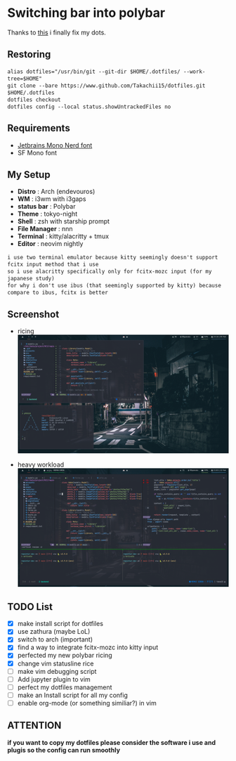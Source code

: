 # Switching bar into polybar

Thanks to [this](https://harfangk.github.io/2016/09/18/manage-dotfiles-with-a-git-bare-repository.html) i finally fix my dots.

## Restoring
```  
alias dotfiles="/usr/bin/git --git-dir $HOME/.dotfiles/ --work-tree=$HOME"  
git clone --bare https://www.github.com/Takachii15/dotfiles.git $HOME/.dotfiles  
dotfiles checkout  
dotfiles config --local status.showUntrackedFiles no
```

## Requirements
* [Jetbrains Mono Nerd font](https://github.com/ryanoasis/nerd-fonts/releases/download/v2.1.0/JetBrainsMono.zip)
* SF Mono font

## My Setup
* **Distro** : Arch (endevouros)
* **WM** : i3wm with i3gaps
* **status bar** : Polybar 
* **Theme** : tokyo-night
* **Shell** : zsh with starship prompt
* **File Manager** : nnn
* **Terminal** : kitty/alacritty + tmux 
* **Editor** : neovim nightly 

``````
i use two terminal emulator because kitty seemingly doesn't support fcitx input method that i use
so i use alacritty specifically only for fcitx-mozc input (for my japanese study) 
for why i don't use ibus (that seemingly supported by kitty) because compare to ibus, fcitx is better
``````

## Screenshot
* ricing
![Screenshot](./assets/screenshot-ricing.png)

* heavy workload
![Screenshot](./assets/screenshot-workload.png)


## TODO List
- [x] make install script for dotfiles
- [x] use zathura (maybe LoL)
- [x] switch to arch (important)
- [x] find a way to integrate fcitx-mozc into kitty input
- [x] perfected my new polybar ricing
- [x] change vim statusline rice
- [ ] make vim debugging script 
- [ ] Add jupyter plugin to vim
- [ ] perfect my dotfiles management
- [ ] make an Install script for all my config
- [ ] enable org-mode (or something similiar?) in vim

## ATTENTION ##
 **if you want to copy my dotfiles please consider the software i use and plugis so the config can run smoothly**

